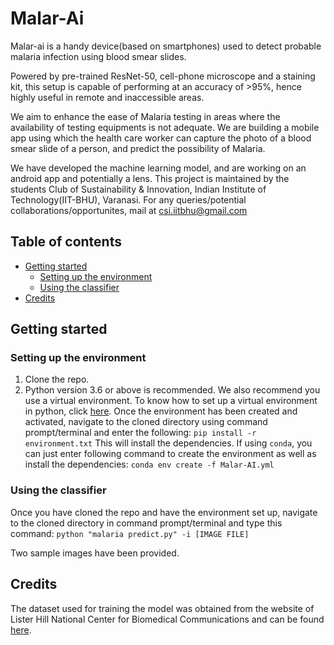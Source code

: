 # Malar-Ai
Malar-ai is a handy device(based on smartphones) used to detect probable malaria infection using blood smear slides. 

Powered by pre-trained ResNet-50, cell-phone microscope and a staining kit, this setup is capable of performing at an accuracy of >95%, hence highly useful in remote and inaccessible areas. 

We aim to enhance the ease of Malaria testing in areas where the availability of testing equipments is not adequate. We are building a mobile app using which the health care worker can capture the photo of a blood smear slide of a person, and predict the possibility of Malaria. 

We have developed the machine learning model, and are working on an android app and potentially a lens. This project is maintained by the students Club of Sustainability & Innovation, Indian Institute of Technology(IIT-BHU), Varanasi. For any queries/potential collaborations/opportunites, mail at csi.iitbhu@gmail.com  

## Table of contents

- [Getting started](#getting-started)
	- [Setting up the environment](#setting-up-the-environment)
	- [Using the classifier](#using-the-classifier)
- [Credits](#credits)


## Getting started
### Setting up the environment
1. Clone the repo. 
2. Python version 3.6 or above is recommended. We also recommend you use a virtual environment. To know how to set up a virtual environment in python, click [here](https://youtu.be/N5vscPTWKOk). Once the environment has been created and activated, navigate to the cloned directory using command prompt/terminal and enter the following:
```pip install -r environment.txt```
This will install the dependencies.
If using ```conda```, you can just enter following command to create the environment as well as install the dependencies:
```conda env create -f Malar-AI.yml```

### Using the classifier

Once you have cloned the repo and have the environment set up, navigate to the cloned directory in command prompt/terminal and type this command:
```python "malaria predict.py" -i [IMAGE FILE]```

Two sample images have been provided.

## Credits
The dataset used for training the model was obtained from the website of Lister Hill National Center for Biomedical Communications and can be found [here](https://lhncbc.nlm.nih.gov/publication/pub9932). 

